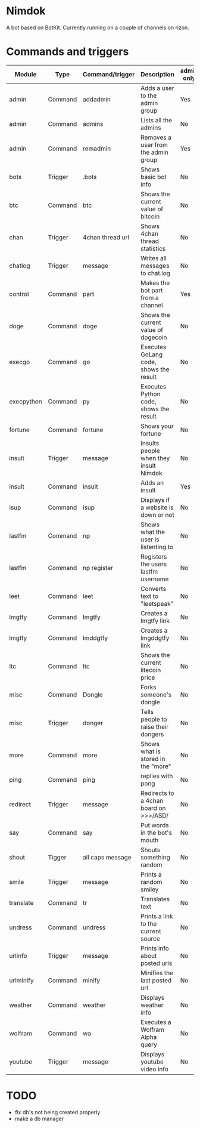 Nimdok
======

A bot based on BotKit. Currently running on a couple of channels on rizon.

Commands and triggers
======
| Module  | Type    | Command/trigger  | Description                           | admin only | Example    |
| --------|---------|------------------|---------------------------------------|-----|-------------------|
| admin   | Command | addadmin         | Adds a user to the admin group        | Yes | :addadmin shodan  |
| admin   | Command | admins           | Lists all the admins                  | No  | :admins           |
| admin   | Command | remadmin         | Removes a user from the admin group   | Yes | :remadmin shodan  |
| bots    | Trigger | .bots            | Shows basic bot info                  | No  | .bots             |
| btc     | Command | btc              | Shows the current value of bitcoin    | No  | :btc              |
| chan    | Trigger | 4chan thread url | Shows 4chan thread statistics         | No  | \*4chan thread\*  |
| chatlog | Trigger | message          | Writes all messages to chat.log       | No  | Any message       |
| control | Command | part             | Makes the bot part from a channel     | Yes | :part #/g/sicp    |
| doge    | Command | doge             | Shows the current value of dogecoin   | No  | :doge             |
| execgo  | Command | go               | Executes GoLang code, shows the result| No  | :go fmt : fmt.Println ("Hello, 世界") |
| execpython | Command | py            | Executes Python code, shows the result| No  | :py print "hi"    |
| fortune | Command | fortune          | Shows your fortune                    | No  | :fortune          |
| insult  | Trigger | message          | Insults people when they insult Nimdok| No  | Nimdok sucks      |
| insult  | Command | insult           | Adds an insult                        | Yes | :insult okay then |
| isup    | Command | isup             | Displays if a website is down or not  | No  | :isup google.com  |
| lastfm  | Command | np               | Shows what the user is listenting to  | No  | :np               |
| lastfm  | Command | np register      | Registers the users lastfm username   | No  | :np register usr  |
| leet    | Command | leet             | Converts text to "leetspeak"          | No  | :leet hello world |
| lmgtfy  | Command | lmgtfy           | Creates a lmgtfy link                 | No  | :lmgtfy something |
| lmgtfy  | Command | lmddgtfy         | Creates a lmgddgtfy link              | No  | :lmddgtfy stuff   |
| ltc     | Command | ltc              | Shows the current litecoin price      | No  | :ltc              |
| misc    | Command | Dongle           | Forks someone's dongle                | No  | :dongle shodan    |
| misc    | Trigger | donger           | Tells people to raise their dongers   | No  | raise that donger |
| more    | Command | more             | Shows what is stored in the "more"    | No  | :more             |
| ping    | Command | ping             | replies with pong                     | No  | :ping             |
| redirect| Trigger | message          | Redirects to a 4chan board on >>>/ASD/| No  | >>>/g/            |
| say     | Command | say              | Put words in the bot's mouth          | No  | :say hello world  |
| shout   | Tigger  | all caps message | Shouts something random               | No  | HELLO WORLD       |
| smile   | Trigger | message          | Prints a random smiley                | No  | smile             |
| translate| Command| tr               | Translates text                       | No  | :tr {from auto} {to english} hello world |
| undress | Command | undress          | Prints a link to the current source   | No  | :undress          |
| urlinfo | Trigger | message          | Prints info about posted urls         | No  | http://example.com/ |
| urlminify| Command| minify           | Minifies the last posted url          | No  | :minify           |
| weather | Command | weather          | Displays weather info                 | No  | :weather new york |
| wolfram | Command | wa               | Executes a Wolfram Alpha query        | No  | :wa wine in france|
| youtube | Trigger | message          | Displays youtube video info           | No  | \*youtube link\*    |


TODO
======
* fix db's not being created properly
* make a db manager

